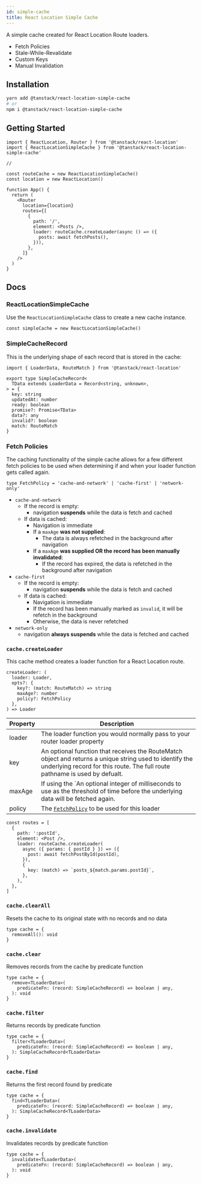 ```yaml
---
id: simple-cache
title: React Location Simple Cache
---
```


A simple cache created for React Location Route loaders.

- Fetch Policies
- Stale-While-Revalidate
- Custom Keys
- Manual Invalidation

## Installation

```bash
yarn add @tanstack/react-location-simple-cache
# or
npm i @tanstack/react-location-simple-cache
```

## Getting Started

```tsx
import { ReactLocation, Router } from '@tanstack/react-location'
import { ReactLocationSimpleCache } from '@tanstack/react-location-simple-cache'

//

const routeCache = new ReactLocationSimpleCache()
const location = new ReactLocation()

function App() {
  return (
    <Router
      location={location}
      routes={[
        {
          path: '/',
          element: <Posts />,
          loader: routeCache.createLoader(async () => ({
            posts: await fetchPosts(),
          })),
        },
      ]}
    />
  )
}
```

## Docs

### ReactLocationSimpleCache

Use the `ReactLocationSimpleCache` class to create a new cache instance.

```tsx
const simpleCache = new ReactLocationSimpleCache()
```

### SimpleCacheRecord

This is the underlying shape of each record that is stored in the cache:

```tsx
import { LoaderData, RouteMatch } from '@tanstack/react-location'

export type SimpleCacheRecord<
  TData extends LoaderData = Record<string, unknown>,
> = {
  key: string
  updatedAt: number
  ready: boolean
  promise?: Promise<TData>
  data?: any
  invalid?: boolean
  match: RouteMatch
}
```

### Fetch Policies

The caching functionality of the simple cache allows for a few different fetch policies to be used when determining if and when your loader function gets called again.

```tsx
type FetchPolicy = 'cache-and-network' | 'cache-first' | 'network-only'
```

- `cache-and-network`
  - If the record is empty:
    - navigation **suspends** while the data is fetch and cached
  - If data is cached:
    - Navigation is immediate
    - If a `maxAge` **was not supplied**:
      - The data is always refetched in the background after navigation
    - If a `maxAge` **was supplied OR the record has been manually invalidated**:
      - If the record has expired, the data is refetched in the background after navigation
- `cache-first`
  - If the record is empty:
    - navigation **suspends** while the data is fetch and cached
  - If data is cached:
    - Navigation is immediate
    - If the record has been manually marked as `invalid`, it will be refetch in the background
    - Otherwise, the data is never refetched
- `network-only`
  - navigation **always suspends** while the data is fetched and cached

### `cache.createLoader`

This cache method creates a loader function for a React Location route.

```tsx
createLoader: (
  loader: Loader,
  opts?: {
    key?: (match: RouteMatch) => string
    maxAge?: number
    policy?: FetchPolicy
  },
) => Loader
```

| Property | Description                                                                                                                                                                             |
| -------- | --------------------------------------------------------------------------------------------------------------------------------------------------------------------------------------- |
| loader   | The loader function you would normally pass to your router loader property                                                                                                              |
| key      | An optional function that receives the RouteMatch object and returns a unique string used to identify the underlying record for this route. The full route pathname is used by defualt. |
| maxAge   | If using the `An optional integer of milliseconds to use as the threshold of time before the underlying data will be fetched again.                                                     |
| policy   | The [`FetchPolicy`](#fetch-policies) to be used for this loader                                                                                                                         |

```tsx
const routes = [
  {
    path: ':postId',
    element: <Post />,
    loader: routeCache.createLoader(
      async ({ params: { postId } }) => ({
        post: await fetchPostById(postId),
      }),
      {
        key: (match) => `posts_${match.params.postId}`,
      },
    ),
  },
]
```

### `cache.clearAll`

Resets the cache to its original state with no records and no data

```tsx
type cache = {
  removeAll(): void
}
```

### `cache.clear`

Removes records from the cache by predicate function

```tsx
type cache = {
  remove<TLoaderData>(
    predicateFn: (record: SimpleCacheRecord) => boolean | any,
  ): void
}
```

### `cache.filter`

Returns records by predicate function

```tsx
type cache = {
  filter<TLoaderData>(
    predicateFn: (record: SimpleCacheRecord) => boolean | any,
  ): SimpleCacheRecord<TLoaderData>
}
```

### `cache.find`

Returns the first record found by predicate

```tsx
type cache = {
  find<TLoaderData>(
    predicateFn: (record: SimpleCacheRecord) => boolean | any,
  ): SimpleCacheRecord<TLoaderData>
}
```

### `cache.invalidate`

Invalidates records by predicate function

```tsx
type cache = {
  invalidate<TLoaderData>(
    predicateFn: (record: SimpleCacheRecord) => boolean | any,
  ): void
}
```
